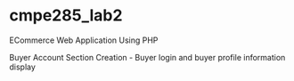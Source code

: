 # cmpe285_lab2

ECommerce Web Application Using PHP

Buyer Account Section Creation - Buyer login and buyer profile information display
